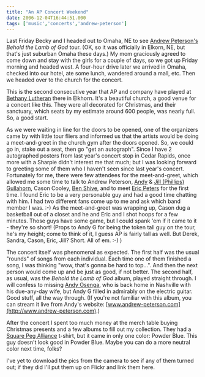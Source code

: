 ```yaml
---
title: "An AP Concert Weekend"
date: 2006-12-04T16:44:51.000
tags: ['music','concerts','andrew-peterson']
---
```


Last Friday Becky and I headed out to Omaha, NE to see [Andrew Peterson's](http://www.andrew-peterson.com) _Behold the Lamb of God_ tour. (OK, so it was officially in Elkorn, NE, but that's just suburban Omaha these days.) My mom graciously agreed to come down and stay with the girls for a couple of days, so we got up Friday morning and headed west. A four-hour drive later we arrived in Omaha, checked into our hotel, ate some lunch, wandered around a mall, etc. Then we headed over to the church for the concert.

This is the second consecutive year that AP and company have played at [Bethany Lutheran](http://www.bethany-lutheran.com) there in Elkhorn. It's a beautiful church, a good venue for a concert like this. They were all decorated for Christmas, and their sanctuary, which seats by my estimate around 600 people, was nearly full. So, a good start.

As we were waiting in line for the doors to be opened, one of the organizers came by with little tour fliers and informed us that the artists would be doing a meet-and-greet in the church gym after the doors opened. So, we could go in, stake out a seat, then go "get an autograph". Since I have 2 autographed posters from last year's concert stop in Cedar Rapids, once more with a Sharpie didn't interest me that much; but I was looking forward to greeting some of them who I haven't seen since last year's concert. Fortunately for me, there were few attendees for the meet-and-greet, which allowed me some time to talk to Andrew Peterson, [Andy](http://www.andygullahorn.com) & [Jill (Phillips)](http://www.jillphillips.com) [Gullahorn](http://www.andygullahorn.com), Cason Cooley, [Ben Shive](http://www.benshive.com), and to meet [Eric Peters](http://www.ericpeters.net) for the first time. I found Eric to be a very personable guy and had a good time chatting with him. I had two different fans come up to me and ask which band member I was. :-) As the meet-and-greet was wrapping up, Cason dug a basketball out of a closet and he and Eric and I shot hoops for a few minutes. Those guys have some game, but I could spank 'em if it came to it - they're so short! (Props to Andy G for being the token tall guy on the tour, he's my height; come to think of it, I guess AP is fairly tall as well. But Derek, Sandra, Cason, Eric, Jill? Short. All of em. :-) )

The concert itself was phenomenal as expected. The first half was the usual "rounds" of songs from each individual. Each time one of them finished a song, I was thinking "wow, that's gonna be hard to top...". And then the next person would come up and be just as good, if not better. The second half, as usual, was the _Behold the Lamb of God_ album, played straight through. I will confess to missing [Andy Osenga](http://www.andrewosenga.com), who is back home in Nashville with his due-any-day wife, but Andy G filled in admirably on the electric guitar. Good stuff, all the way through. (If you're not familiar with this album, you can stream it live from Andy's website: [www.andrew-peterson.com](http://www.andrew-peterson.com).)

After the concert I spent too much money at the merch table buying Christmas presents and a few albums to fill out my collection. They had a [Square Peg Alliance](http://squarepegalliance.com) t-shirt, but it came in only one color: Powder Blue. This guy doesn't look good in Powder Blue. Maybe you can do a more neutral color next time, folks?

I've yet to download the pics from the camera to see if any of them turned out; if they did I'll put them up on Flickr and link them here.
